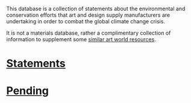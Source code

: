 This database is a collection of statements about the environmental and
conservation efforts that art and design supply manufacturers are undertaking
in order to combat the global climate change crisis.

It is not a materials database, rather a complimentary collection of
information to supplement some [similar art world resources](./resources.md).

# [Statements](./statements.md)

# [Pending](./pending.md)

